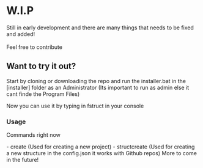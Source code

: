 # W.I.P
<p>Still in early development and there are many things that needs to be fixed and added! <br></br> Feel free to contribute</p>

## Want to try it out?
<p>Start by cloning or downloading the repo and run the installer.bat in the [installer] folder as an Administrator (Its important to run as admin else it cant finde the Program Files)</p>
<p>Now you can use it by typing in fstruct in your console</p>

### Usage
<p>Commands right now</p>
- create (Used for creating a new project)
- structcreate (Used for creating a new structure in the config.json it works with Github repos)
More to come in the future!
